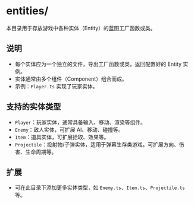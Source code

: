 # entities/

本目录用于存放游戏中各种实体（Entity）的蓝图工厂函数或类。

## 说明

- 每个实体应为一个独立的文件，导出工厂函数或类，返回配置好的 Entity 实例。
- 实体通常由多个组件（Component）组合而成。
- 示例：`Player.ts` 实现了玩家实体。

## 支持的实体类型

- `Player`：玩家实体，通常具备输入、移动、渲染等组件。
- `Enemy`：敌人实体，可扩展 AI、移动、碰撞等。
- `Item`：道具实体，可扩展拾取、效果等。
- `Projectile`：投射物/子弹实体，适用于弹幕生存类游戏，可扩展方向、伤害、生命周期等。

## 扩展

- 可在此目录下添加更多实体类型，如 `Enemy.ts`、`Item.ts`、`Projectile.ts` 等。
